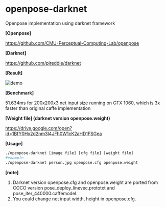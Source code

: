 # openpose-darknet
Openpose implementation using darknet framework

<b>[Openpose]</b><p>
https://github.com/CMU-Perceptual-Computing-Lab/openpose

<b>[Darknet]</b><p>
https://github.com/pjreddie/darknet

<b>[Result]</b><p>
![demo](https://user-images.githubusercontent.com/16308037/34094455-333f678c-e408-11e7-9546-f8aeb3df39c2.jpg)

<b>[Benchmark]</b><p> 51.634ms for 200x200x3 net input size running on GTX 1060, which is 3x faster than original caffe implementation

<b>[Weight file] (darknet version openpose.weight)</b><p>
https://drive.google.com/open?id=1BfY0Hx2d2nm3I4JFh0W1cK2aHD1FSGea
  
<b>[Usage]</b><p>
```Bash
./openpose-darknet [image file] [cfg file] [weight file]
#example
./openpose-darknet person.jpg openpose.cfg openpose.weight
```

<b>[note]</b><p>
1. Darknet version openpose.cfg and openpose.weight are ported from COCO version 
  pose_deploy_linevec.prototxt and pose_iter_440000.caffemodel.
2. You could change net input width, height in openpose.cfg.

